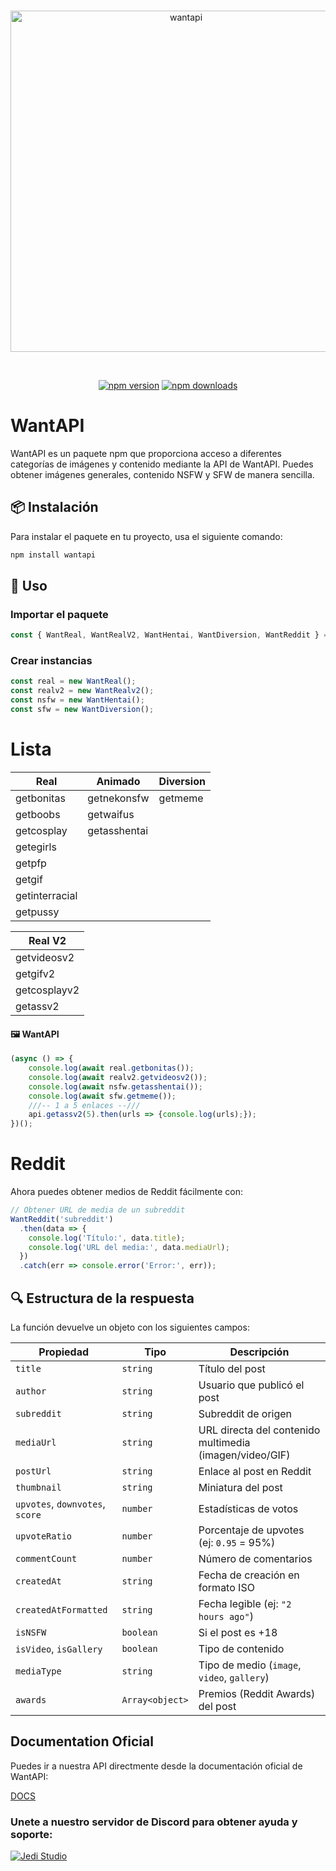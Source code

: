 <div align="center">
    <br />
    <p>
        <a href="https://doc.want.cat/"><img src="https://cdn.want.cat/Want.png" width="546" alt="wantapi" /></a>
    </p>
    <br />
    <p>
        <a href="https://www.npmjs.com/package/wantapi"><img src="https://img.shields.io/npm/v/wantapi" alt="npm version" /></a>
        <a href="https://www.npmjs.com/package/wantapi"><img src="https://img.shields.io/npm/d18m/wantapi" alt="npm downloads" /></a>
    </p>
</div>

# WantAPI

WantAPI es un paquete npm que proporciona acceso a diferentes categorías de imágenes y contenido mediante la API de WantAPI. Puedes obtener imágenes generales, contenido NSFW y SFW de manera sencilla.

## 📦 Instalación

Para instalar el paquete en tu proyecto, usa el siguiente comando:

```sh
npm install wantapi
```

## 🚀 Uso

### Importar el paquete

```javascript
const { WantReal, WantRealV2, WantHentai, WantDiversion, WantReddit } = require('wantapi');
```

### Crear instancias

```javascript
const real = new WantReal(); 
const realv2 = new WantRealv2();  
const nsfw = new WantHentai(); 
const sfw = new WantDiversion();  
```

# Lista

| Real                    | Animado              | Diversion   |
|-------------------------|----------------------|-------------|
| getbonitas              | getnekonsfw          | getmeme     |
| getboobs                | getwaifus            |             |
| getcosplay              | getasshentai         |             |
| getegirls               |
| getpfp                  |
| getgif                  |
| getinterracial          |
| getpussy                |

| Real V2                 |
|-------------------------|
| getvideosv2             |
| getgifv2                |
| getcosplayv2            |
| getassv2                |


#### 🖼 WantAPI

```javascript
(async () => {
    console.log(await real.getbonitas());
    console.log(await realv2.getvideosv2());
    console.log(await nsfw.getasshentai());
    console.log(await sfw.getmeme());
    ///-- 1 a 5 enlaces --///
    api.getassv2(5).then(urls => {console.log(urls);});
})();
```

# Reddit
Ahora puedes obtener medios de Reddit fácilmente con:

```javascript
// Obtener URL de media de un subreddit
WantReddit('subreddit')
  .then(data => {
    console.log('Título:', data.title);
    console.log('URL del media:', data.mediaUrl);
  })
  .catch(err => console.error('Error:', err));
```
## 🔍 Estructura de la respuesta

La función devuelve un objeto con los siguientes campos:

| Propiedad               | Tipo                 | Descripción |
|-------------------------|----------------------|-------------|
| `title`                 | `string`             | Título del post |
| `author`                | `string`             | Usuario que publicó el post |
| `subreddit`             | `string`             | Subreddit de origen |
| `mediaUrl`              | `string`             | URL directa del contenido multimedia (imagen/video/GIF) |
| `postUrl`               | `string`             | Enlace al post en Reddit |
| `thumbnail`             | `string`             | Miniatura del post |
| `upvotes`, `downvotes`, `score` | `number` | Estadísticas de votos |
| `upvoteRatio`           | `number`             | Porcentaje de upvotes (ej: `0.95` = 95%) |
| `commentCount`          | `number`             | Número de comentarios |
| `createdAt`             | `string`             | Fecha de creación en formato ISO |
| `createdAtFormatted`    | `string`             | Fecha legible (ej: `"2 hours ago"`) |
| `isNSFW`                | `boolean`            | Si el post es +18 |
| `isVideo`, `isGallery`  | `boolean`            | Tipo de contenido |
| `mediaType`             | `string`             | Tipo de medio (`image`, `video`, `gallery`) |
| `awards`                | `Array<object>`      | Premios (Reddit Awards) del post |

## Documentation Oficial

Puedes ir a nuestra API directmente desde la documentación oficial de WantAPI:

[DOCS](https://doc.want.cat/)

### Unete a nuestro servidor de Discord para obtener ayuda y soporte:

[![Jedi Studio](https://api.weblutions.com/discord/invite/kqbznaqtGm/)](https://discord.gg/kqbznaqtGm)  